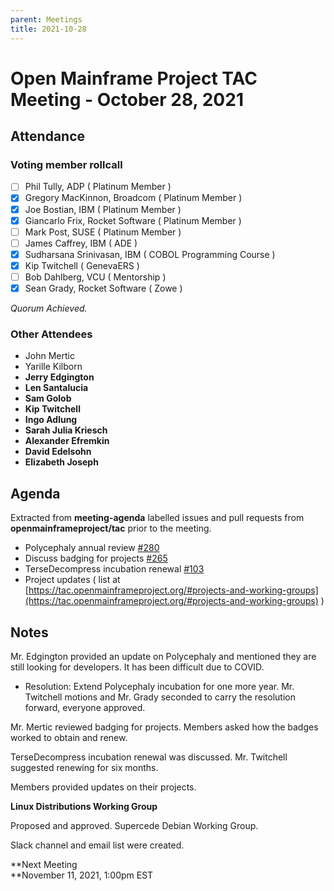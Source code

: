 ```yaml
---
parent: Meetings
title: 2021-10-28
---
```


# **Open Mainframe Project TAC Meeting - October 28, 2021**

## Attendance

### Voting member rollcall

- [ ] Phil Tully, ADP ( Platinum Member )
- [x] Gregory MacKinnon, Broadcom ( Platinum Member )
- [x] Joe Bostian, IBM ( Platinum Member )
- [x] Giancarlo Frix, Rocket Software ( Platinum Member )
- [ ] Mark Post, SUSE ( Platinum Member )
- [ ] James Caffrey, IBM ( ADE )
- [x] Sudharsana Srinivasan, IBM ( COBOL Programming Course )
- [x] Kip Twitchell ( GenevaERS )
- [ ] Bob Dahlberg, VCU ( Mentorship )
- [x] Sean Grady, Rocket Software ( Zowe )

_Quorum Achieved._

### Other Attendees

* John Mertic
* Yarille Kilborn
* **Jerry Edgington**
* **Len Santalucia**
* **Sam Golob**
* **Kip Twitchell**
* **Ingo Adlung**
* **Sarah Julia Kriesch**
* **Alexander Efremkin**
* **David Edelsohn**
* **Elizabeth Joseph**


## **Agenda**

Extracted from **meeting-agenda** labelled issues and pull requests from **openmainframeproject/tac** prior to the meeting.

* Polycephaly annual review [#280](https://t.sidekickopen84.com/s3t/c/5/f18dQhb0S7kF8cFn5ZW2fM7zX59hl3kW7_k2841CXdp3VQ0ptF7v4BRNW2dykdq6RGRHh101?te=W3R5hFj4cm2zwW3P28X24hCPvhW43T4P345Nq0SW3zbVms49HS1QW45TRgK3K2B1SW4fDX7N3T3qBcw3K96zT4dC2&si=8000000006046639&pi=a9af3f9d-2b77-4e54-9fd0-a3c5f4364cf6)
* Discuss badging for projects [#265](https://t.sidekickopen84.com/s3t/c/5/f18dQhb0S7kF8cFn5ZW2fM7zX59hl3kW7_k2841CXdp3VQ0ptF7v4BRNW2dykdq6RGRHh101?te=W3R5hFj4cm2zwW3P28X24hCPvhW43T4P345Nq0SW3zbVms49HS1QW45TRgK3K2B1SW4fDX7N3T3qBcw3K96zT4Hg2&si=8000000006046639&pi=a9af3f9d-2b77-4e54-9fd0-a3c5f4364cf6)
* TerseDecompress incubation renewal [#103](https://t.sidekickopen84.com/s3t/c/5/f18dQhb0S7kF8cFn5ZW2fM7zX59hl3kW7_k2841CXdp3VQ0ptF7v4BRNW2dykdq6RGRHh101?te=W3R5hFj4cm2zwW3P28X24hCPvhW43T4P345Nq0SW3zbVms49HS1QW45TRgK3K2B1SW4fDX7N3T3qBcw3K96zS4vH2&si=8000000006046639&pi=a9af3f9d-2b77-4e54-9fd0-a3c5f4364cf6)
* Project updates ( list at [https://tac.openmainframeproject.org/#projects-and-working-groups](https://tac.openmainframeproject.org/#projects-and-working-groups) )

## **Notes**

Mr. Edgington provided an update on Polycephaly and mentioned they are still looking for developers. It has been difficult due to COVID. 

* Resolution: Extend Polycephaly incubation for one more year. Mr. Twitchell motions and Mr. Grady seconded to carry the resolution forward, everyone approved.

Mr. Mertic reviewed badging for projects. Members asked how the badges worked to obtain and renew.

TerseDecompress incubation renewal was discussed. Mr. Twitchell suggested renewing for six months.

Members provided updates on their projects.

**Linux Distributions Working Group**

Proposed and approved. Supercede Debian Working Group. 

Slack channel and email list were created.

**Next Meeting \
**November 11, 2021, 1:00pm EST
